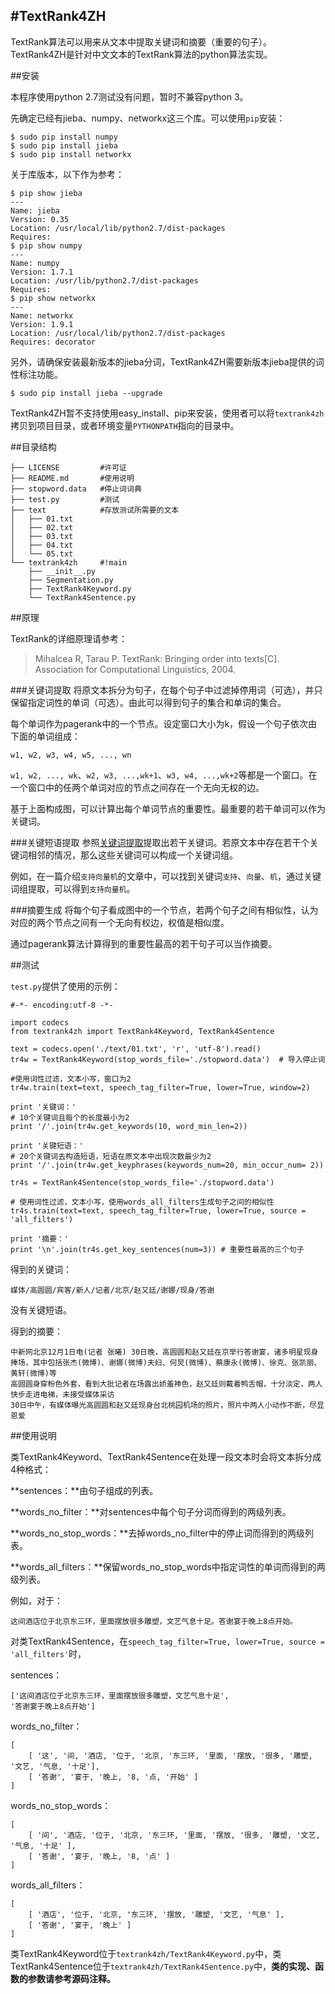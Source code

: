 #TextRank4ZH
-----

TextRank算法可以用来从文本中提取关键词和摘要（重要的句子）。TextRank4ZH是针对中文文本的TextRank算法的python算法实现。


##安装

本程序使用python 2.7测试没有问题，暂时不兼容python 3。

先确定已经有jieba、numpy、networkx这三个库。可以使用`pip`安装：

```
$ sudo pip install numpy
$ sudo pip install jieba
$ sudo pip install networkx
```

关于库版本，以下作为参考：

```
$ pip show jieba
---
Name: jieba
Version: 0.35
Location: /usr/local/lib/python2.7/dist-packages
Requires: 
$ pip show numpy
---
Name: numpy
Version: 1.7.1
Location: /usr/lib/python2.7/dist-packages
Requires: 
$ pip show networkx
---
Name: networkx
Version: 1.9.1
Location: /usr/local/lib/python2.7/dist-packages
Requires: decorator

```

另外，请确保安装最新版本的jieba分词，TextRank4ZH需要新版本jieba提供的词性标注功能。

```
$ sudo pip install jieba --upgrade
```

TextRank4ZH暂不支持使用easy_install、pip来安装，使用者可以将`textrank4zh`拷贝到项目目录，或者环境变量`PYTHONPATH`指向的目录中。

##目录结构

```
├── LICENSE         #许可证
├── README.md       #使用说明
├── stopword.data   #停止词词典
├── test.py         #测试
├── text            #存放测试所需要的文本
│   ├── 01.txt
│   ├── 02.txt
│   ├── 03.txt
│   ├── 04.txt
│   └── 05.txt
└── textrank4zh     #!main
    ├── __init__.py
    ├── Segmentation.py
    ├── TextRank4Keyword.py
    └── TextRank4Sentence.py
```

##原理

TextRank的详细原理请参考：

> Mihalcea R, Tarau P. TextRank: Bringing order into texts[C]. Association for Computational Linguistics, 2004.

###关键词提取
将原文本拆分为句子，在每个句子中过滤掉停用词（可选），并只保留指定词性的单词（可选）。由此可以得到句子的集合和单词的集合。

每个单词作为pagerank中的一个节点。设定窗口大小为k，假设一个句子依次由下面的单词组成：
```
w1, w2, w3, w4, w5, ..., wn
```
`w1, w2, ..., wk`、`w2, w3, ...,wk+1`、`w3, w4, ...,wk+2`等都是一个窗口。在一个窗口中的任两个单词对应的节点之间存在一个无向无权的边。

基于上面构成图，可以计算出每个单词节点的重要性。最重要的若干单词可以作为关键词。


###关键短语提取
参照[关键词提取](#关键词提取)提取出若干关键词。若原文本中存在若干个关键词相邻的情况，那么这些关键词可以构成一个关键词组。

例如，在一篇介绍`支持向量机`的文章中，可以找到关键词`支持`、`向量`、`机`，通过关键词组提取，可以得到`支持向量机`。

###摘要生成
将每个句子看成图中的一个节点，若两个句子之间有相似性，认为对应的两个节点之间有一个无向有权边，权值是相似度。

通过pagerank算法计算得到的重要性最高的若干句子可以当作摘要。





##测试

`test.py`提供了使用的示例：
```
#-*- encoding:utf-8 -*-

import codecs
from textrank4zh import TextRank4Keyword, TextRank4Sentence

text = codecs.open('./text/01.txt', 'r', 'utf-8').read()
tr4w = TextRank4Keyword(stop_words_file='./stopword.data')  # 导入停止词

#使用词性过滤，文本小写，窗口为2
tr4w.train(text=text, speech_tag_filter=True, lower=True, window=2)  

print '关键词：'
# 10个关键词且每个的长度最小为2
print '/'.join(tr4w.get_keywords(10, word_min_len=2))  

print '关键短语：'
# 20个关键词去构造短语，短语在原文本中出现次数最少为2
print '/'.join(tr4w.get_keyphrases(keywords_num=20, min_occur_num= 2))  
    
tr4s = TextRank4Sentence(stop_words_file='./stopword.data')

# 使用词性过滤，文本小写，使用words_all_filters生成句子之间的相似性
tr4s.train(text=text, speech_tag_filter=True, lower=True, source = 'all_filters')

print '摘要：'
print '\n'.join(tr4s.get_key_sentences(num=3)) # 重要性最高的三个句子
```

得到的关键词：
```
媒体/高圆圆/宾客/新人/记者/北京/赵又廷/谢娜/现身/答谢
```
没有关键短语。

得到的摘要：
```
中新网北京12月1日电(记者 张曦) 30日晚，高圆圆和赵又廷在京举行答谢宴，诸多明星现身捧场，其中包括张杰(微博)、谢娜(微博)夫妇、何炅(微博)、蔡康永(微博)、徐克、张凯丽、黄轩(微博)等
高圆圆身穿粉色外套，看到大批记者在场露出娇羞神色，赵又廷则戴着鸭舌帽，十分淡定，两人快步走进电梯，未接受媒体采访
30日中午，有媒体曝光高圆圆和赵又廷现身台北桃园机场的照片，照片中两人小动作不断，尽显恩爱
```

##使用说明

类TextRank4Keyword、TextRank4Sentence在处理一段文本时会将文本拆分成4种格式：

**sentences：**由句子组成的列表。

**words_no_filter：**对sentences中每个句子分词而得到的两级列表。

**words_no_stop_words：**去掉words_no_filter中的停止词而得到的两级列表。

**words_all_filters：**保留words_no_stop_words中指定词性的单词而得到的两级列表。

例如，对于：
```
这间酒店位于北京东三环，里面摆放很多雕塑，文艺气息十足。答谢宴于晚上8点开始。
```
对类TextRank4Sentence，在`speech_tag_filter=True, lower=True, source = 'all_filters'`时，

sentences：
```
['这间酒店位于北京东三环，里面摆放很多雕塑，文艺气息十足', 
'答谢宴于晚上8点开始']
```

words_no_filter：
```
[
    [ '这', '间, '酒店, '位于, '北京, '东三环, '里面, '摆放, '很多, '雕塑, '文艺, '气息, '十足'],
    [ '答谢', '宴于, '晚上, '8, '点, '开始' ]
]
```

words_no_stop_words：
```
[
    [ '间', '酒店, '位于, '北京, '东三环, '里面, '摆放, '很多, '雕塑, '文艺, '气息, '十足' ],
    [ '答谢', '宴于, '晚上, '8, '点' ]
]
```
words_all_filters：

```
[
    [ '酒店', '位于, '北京, '东三环, '摆放, '雕塑, '文艺, '气息' ],
    [ '答谢', '宴于, '晚上' ]
]
```

类TextRank4Keyword位于`textrank4zh/TextRank4Keyword.py`中，类TextRank4Sentence位于`textrank4zh/TextRank4Sentence.py`中，**类的实现、函数的参数请参考源码注释。**










